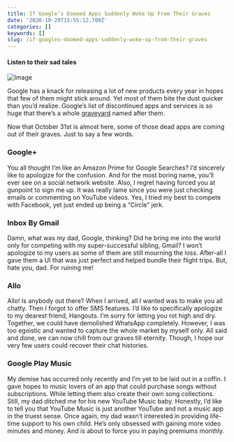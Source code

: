 ```yaml
---
title: If Google’s Doomed Apps Suddenly Woke Up From Their Graves
date: '2020-10-29T15:55:12.700Z'
categories: []
keywords: []
slug: /if-googles-doomed-apps-suddenly-woke-up-from-their-graves
---
```


#### Listen to their sad tales

![Image](/assets/screenshots/unsplash-image-for-google-doomed-apps-post-altered-by-me.png)


Google has a knack for releasing a lot of new products every year in hopes that few of them might stick around. Yet most of them bite the dust quicker than you’d realize. Google’s list of discontinued apps and services is so huge that there’s a whole [graveyard](https://killedbygoogle.com/) named after them.

Now that October 31st is almost here, some of those dead apps are coming out of their graves. Just to say a few words.

### Google+

You all thought I’m like an Amazon Prime for Google Searches? I’d sincerely like to apologize for the confusion. And for the most boring name, you’ll ever see on a social network website. Also, I regret having forced you at gunpoint to sign me up. It was really lame since you were just checking emails or commenting on YouTube videos. Yes, I tried my best to compete with Facebook, yet just ended up being a “Circle” jerk.

### Inbox By Gmail

Damn, what was my dad, Google, thinking? Did he bring me into the world only for competing with my super-successful sibling, Gmail? I won’t apologize to my users as some of them are still mourning the loss. After-all I gave them a UI that was just perfect and helped bundle their flight trips. But, hate you, dad. For ruining me!

### Allo

Allo! Is anybody out there? When I arrived, all I wanted was to make you all chatty. Then I forgot to offer SMS features. I’d like to specifically apologize to my dearest friend, Hangouts. I’m sorry for letting you rot high and dry. Together, we could have demolished WhatsApp completely. However, I was too egoistic and wanted to capture the whole market by myself only. All said and done, we can now chill from our graves till eternity. Though, I hope our very few users could recover their chat histories.

### Google Play Music

My demise has occurred only recently and I’m yet to be laid out in a coffin. I gave hopes to music lovers of an app that could purchase songs without subscriptions. While letting them also create their own song collections. Still, my dad ditched me for his new YouTube Music baby. Honestly, I’d like to tell you that YouTube Music is just another YouTube and not a music app in the truest sense. Once again, my dad wasn’t interested in providing life-time support to his own child. He’s only obsessed with gaining more video minutes and money. And is about to force you in paying premiums monthly.
